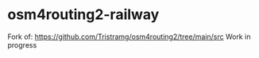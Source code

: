 # osm4routing2-railway

Fork of: https://github.com/Tristramg/osm4routing2/tree/main/src
Work in progress